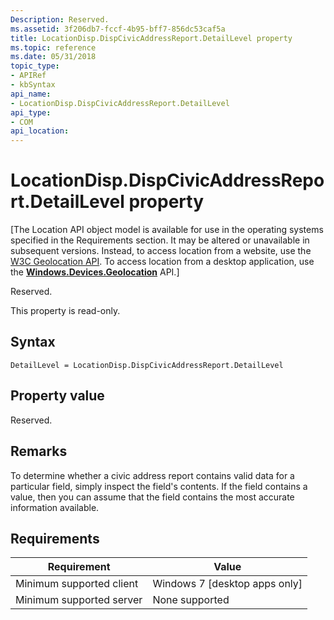 ```yaml
---
Description: Reserved.
ms.assetid: 3f206db7-fccf-4b95-bff7-856dc53caf5a
title: LocationDisp.DispCivicAddressReport.DetailLevel property
ms.topic: reference
ms.date: 05/31/2018
topic_type: 
- APIRef
- kbSyntax
api_name: 
- LocationDisp.DispCivicAddressReport.DetailLevel
api_type: 
- COM
api_location: 
---
```


# LocationDisp.DispCivicAddressReport.DetailLevel property

\[The Location API object model is available for use in the operating systems specified in the Requirements section. It may be altered or unavailable in subsequent versions. Instead, to access location from a website, use the [W3C Geolocation API](/previous-versions/windows/internet-explorer/ie-developer/samples/gg589513(v=vs.85)). To access location from a desktop application, use the [**Windows.Devices.Geolocation**](/uwp/api/Windows.Devices.Geolocation) API.\]

Reserved.

This property is read-only.

## Syntax


```JScript
DetailLevel = LocationDisp.DispCivicAddressReport.DetailLevel
```



## Property value

Reserved.

## Remarks

To determine whether a civic address report contains valid data for a particular field, simply inspect the field's contents. If the field contains a value, then you can assume that the field contains the most accurate information available.

## Requirements



| Requirement | Value |
|-------------------------------------|--------------------------------------------|
| Minimum supported client<br/> | Windows 7 \[desktop apps only\]<br/> |
| Minimum supported server<br/> | None supported<br/>                  |



 

